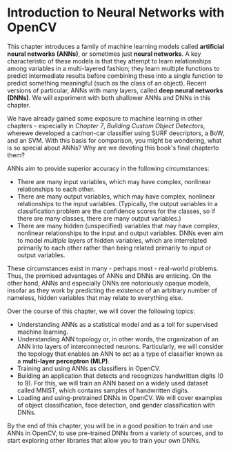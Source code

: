 # Introduction to Neural Networks with OpenCV
This chapter introduces a family of machine learning models called **artificial neural networks (ANNs)**, or sometimes just **neural networks**. A key characteristic of these models is that they attempt to learn relationships among variables in a multi-layered fashion; they learn multiple functions to predict intermediate results before combining these into a single function to predict something meaningful (such as the class of an object). Recent versions of particular, ANNs with many layers, called **deep neural networks (DNNs)**. We will experiment with both shallower ANNs and DNNs in this chapter.

We have already gained some exposure to machine learning in other chapters - especially in *Chapter 7*, *Building Custom Object Detectors*, wherewe developed a car/non-car classifier using SURF descriptors, a BoW, and an SVM. With this basis for comparison, you might be wondering, what is so special about ANNs? Why are we devoting this book's final chapterto them?

ANNs aim to provide superior accuracy in the following circumstances:
- There are many input variables, which may have complex, nonlinear relationships to each other.
- There are many output variables, which may have complex, nonlinear relationships to the input variables. (Typically, the output variables in a classification problem are the confidence scores for the classes, so if there are many classes, there are many output variables.)
- There are many hidden (unspecified) variables that may have complex, nonlinear relationships to the input and output variables. DNNs even aim to model *multiple* layers of hidden variables, which are interrelated primarily to each other rather than being related primarily to input or output variables.

These circumstances exist in many - perhaps most - real-world problems. Thus, the promised advantages of ANNs and DNNs are enticing. On the other hand, ANNs and especially DNNs are notoriously opaque models, insofar as they work by predicting the existence of an arbitrary number of nameless, hidden variables that may relate to everything else.

Over the course of this chapter, we will cover the following topics:
- Understanding ANNs as a statistical model and as a toll for supervised machine learning.
- Understanding ANN topology or, in other words, the organization of an ANN into layers of interconnected neurons. Particularly, we will consider the topology that enables an ANN to act as a type of classifier known as a **multi-layer perceptron (MLP)**.
- Training and using ANNs as classifiers in OpenCV.
- Building an application that detects and recognizes handwritten digits (0 to 9). For this, we will train an ANN based on a widely used dataset called MNIST, which contains samples of handwritten digits.
- Loading and using-pretrained DNNs in OpenCV. We will cover examples of object classification, face detection, and gender classification with DNNs.

By the end of this chapter, you will be in a good position to train and use ANNs in OpenCV, to use pre-trained DNNs from a variety of sources, and to start exploring other libraries that allow you to train your own DNNs.